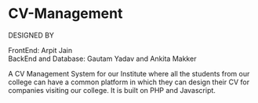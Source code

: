 # CV-Management

DESIGNED BY

FrontEnd: Arpit Jain<BR>
BackEnd and Database: Gautam Yadav and Ankita Makker<BR>

A CV Management System for our Institute where all the students from our college can have a common platform in which they can design their CV for companies visiting our college. It is built on PHP and Javascript.
